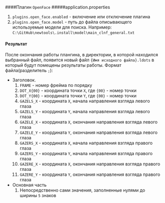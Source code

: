 
####Плагин `OpenFace`
#####application.properties

1. `plugins.open_face.enabled` - включение или отключение плагина
2. `plugins.open_face.model` - путь до файла описывающего используемые модели для поиска. 
    Например: `C:\GitHub\newtools\.install\model\main_clnf_general.txt`

#### Результат
После окончания работы плангина, в директории, в которой находился выбранный файл, появится новый файл 
`{Имя исходного файла}.ldots` в который будут помещены результаты работы. 
Формат файла(разделитель `;`):

-  Заголовок. 
   01. `FRAME`     - номер фрейма по порядку
   02. `DOT_X{00}` - координата точки `X`, где `{00}` - номер точки
   03. `DOT_Y{00}` - координата точки `Y`, где `{00}` - номер точки
   04. `GAZELS_X`  - координата `X`, начала направления взгляда левого глаза
   05. `GAZELS_Y`  - координата `Y`, начала направления взгляда левого глаза
   06. `GAZELE_X`  - координата `X`, окончания направления взгляда левого глаза
   07. `GAZELE_Y`  - координата `Y`, окончания направления взгляда левого глаза
   08. `GAZERS_X`  - координата `X`, начала направления взгляда правого глаза
   09. `GAZERS_Y`  - координата `Y`, начала направления взгляда правого глаза
   10. `GAZERE_X`  - координата `X`, окончания направления взгляда правого глаза
   11. `GAZERE_Y`  - координата `Y`, окончания направления взгляда правого глаза
-  Основная часть
   01. Непосредственно сами значения, заполненные нулями до ширины `5` знаков 